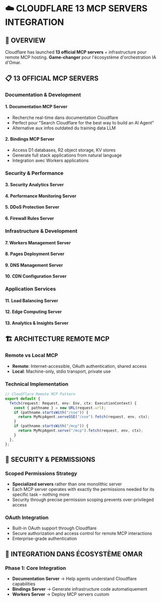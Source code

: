 # ☁️ CLOUDFLARE 13 MCP SERVERS INTEGRATION

## 🎯 **OVERVIEW**

Cloudflare has launched **13 official MCP servers** + infrastructure pour remote MCP hosting.
**Game-changer** pour l'écosystème d'orchestration IA d'Omar.

## 📋 **13 OFFICIAL MCP SERVERS**

### **Documentation & Development**

#### 1. **Documentation MCP Server**

- Recherche real-time dans documentation Cloudflare
- Perfect pour "Search Cloudflare for the best way to build an AI Agent"
- Alternative aux infos outdated du training data LLM

#### 2. **Bindings MCP Server**

- Access D1 databases, R2 object storage, KV stores
- Generate full stack applications from natural language
- Integration avec Workers applications

### **Security & Performance**

#### 3. **Security Analytics Server**

#### 4. **Performance Monitoring Server**

#### 5. **DDoS Protection Server**

#### 6. **Firewall Rules Server**

### **Infrastructure & Development**

#### 7. **Workers Management Server**

#### 8. **Pages Deployment Server**

#### 9. **DNS Management Server**

#### 10. **CDN Configuration Server**

### **Application Services**

#### 11. **Load Balancing Server**

#### 12. **Edge Computing Server**

#### 13. **Analytics & Insights Server**

## 🏗️ **ARCHITECTURE REMOTE MCP**

### Remote vs Local MCP

- **Remote**: Internet-accessible, OAuth authentication, shared access
- **Local**: Machine-only, stdio transport, private use

### Technical Implementation

```typescript
// Cloudflare Remote MCP Pattern
export default {
  fetch(request: Request, env: Env, ctx: ExecutionContext) {
    const { pathname } = new URL(request.url);
    if (pathname.startsWith("/sse")) {
      return MyMcpAgent.serveSSE("/sse").fetch(request, env, ctx);
    }
    if (pathname.startsWith("/mcp")) {
      return MyMcpAgent.serve("/mcp").fetch(request, env, ctx);
    }
  },
};
```

## 🔐 **SECURITY & PERMISSIONS**

### Scoped Permissions Strategy

- **Specialized servers** rather than one monolithic server
- Each MCP server operates with exactly the permissions needed for its specific task – nothing more
- Security through precise permission scoping prevents over-privileged access

### OAuth Integration

- Built-in OAuth support through Cloudflare
- Secure authorization and access control for remote MCP interactions
- Enterprise-grade authentication

## 🎯 **INTEGRATION DANS ÉCOSYSTÈME OMAR**

### Phase 1: Core Integration

- **Documentation Server** → Help agents understand Cloudflare capabilities
- **Bindings Server** → Generate infrastructure code automatiquement
- **Workers Server** → Deploy MCP servers custom
